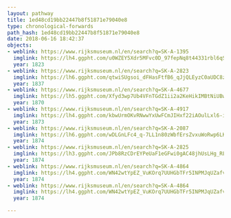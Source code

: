 ```yaml
---
layout: pathway
title: 1ed48cd19bb22447b8f51871e79040e8
type: chronological-forwards
path_hash: 1ed48cd19bb22447b8f51871e79040e8
date: 2018-06-16 18:42:37
objects:
- weblink: https://www.rijksmuseum.nl/en/search?q=SK-A-1395
  imglink: https://lh4.ggpht.com/u0WZEY5Xdr5MFvc0D_97fepNq8t44331rbl6qSY_XQiCTH6XM9ZfUeDzXvmTZinV6bl9-YCgTOHAff-No0cHEMuJmw=s200
  year: 1823
- weblink: https://www.rijksmuseum.nl/en/search?q=SK-A-2823
  imglink: https://lh6.ggpht.com/qtwiSUgsoi_dFHasFtfB6_qJjQLEyzC0aUDC8zgJl-o6Dh_3SMzba2eEGlyJ-C9SonjuEgcJpiJsPt0gqaLUF6TaPl8c=s200
  year: 1837
- weblink: https://www.rijksmuseum.nl/en/search?q=SK-A-4677
  imglink: https://lh5.ggpht.com/Xfyd3wp7Ub4VFnTGdZ1ii2a2KeHikIMBtNiUBwGBlVeb1KDhgIlH4FARrsrxtHcI6nYL8DrVGem8ng0TNDSYfLUhlUOM=s200
  year: 1870
- weblink: https://www.rijksmuseum.nl/en/search?q=SK-A-4917
  imglink: https://lh4.ggpht.com/kbwUrmOKvRNwwYxUwFCmJIHxf22iAOulLxl6-iC_M9pMq-sDLNSRQaDTV3-ToCi3_FJPML2Wjz8tfVIg3rcpkrHq8Xlx=s200
  year: 1873
- weblink: https://www.rijksmuseum.nl/en/search?q=SK-A-2087
  imglink: https://lh6.ggpht.com/wDLGnLFc4_q-7LL1n80zWbfErsZvxuWoRwp6LKJiNBrHcfdKgD1cufeh3XWDLUVPtGmkZaCa-CnfqQMnWYz0LbqZFEI=s200
  year: 1874
- weblink: https://www.rijksmuseum.nl/en/search?q=SK-A-2825
  imglink: https://lh3.ggpht.com/JPb8RzCDrEYPeUaF1eGFwi0gAC48jhUsLHg_RLX-ei1EqB8tM1UBs1C4I8EjmCE828YmuR1KdmyKUzQwoWqMaepN9ZEB=s200
  year: 1874
- weblink: https://www.rijksmuseum.nl/en/search?q=SK-A-4864
  imglink: https://lh4.ggpht.com/WN42wtYpEZ_VuKOrq7UUHGbTFr5INPMJqUZafvrzN4nEFf42iRjn33kKrBl4uj5f3L8iuCGZRkNiEHSYbxTC5DTksQ=s200
  year: 1874
- weblink: https://www.rijksmuseum.nl/en/search?q=SK-A-4864
  imglink: https://lh4.ggpht.com/WN42wtYpEZ_VuKOrq7UUHGbTFr5INPMJqUZafvrzN4nEFf42iRjn33kKrBl4uj5f3L8iuCGZRkNiEHSYbxTC5DTksQ=s200
  year: 1874

---
```

